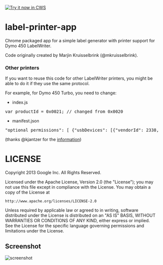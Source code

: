 <a target="_blank" href="https://chrome.google.com/webstore/detail/fgnncpfphbgfchijmoopegkdhihegfla">![Try it now in CWS](https://raw.github.com/GoogleChrome/chrome-app-samples/master/tryitnowbutton.png "Click here to install this sample from the Chrome Web Store")</a>


label-printer-app
=================

Chrome packaged app for a simple label generator with printer support for Dymo 450 LabelWriter.

Code originally created by Marjin Kruisselbrink (@mkruisselbrink).

### Other printers

If you want to reuse this code for other LabelWriter printers, you might be able to do it if they use the same protocol.

For example, for Dymo 450 Turbo, you need to change:

- index.js
<pre>
var productId = 0x0021; // changed from 0x0020
</pre>

- manifest.json
<pre>
"optional_permissions": [ {"usbDevices": [{"vendorId": 2338, "productId": 33}]}] // changed from 32
</pre>

(thanks @kjantzer for the [information](https://github.com/GoogleChrome/chrome-app-samples/issues/126#issuecomment-29547981))


LICENSE
=======

Copyright 2013 Google Inc. All Rights Reserved.

Licensed under the Apache License, Version 2.0 (the "License");
you may not use this file except in compliance with the License.
You may obtain a copy of the License at

    http://www.apache.org/licenses/LICENSE-2.0

Unless required by applicable law or agreed to in writing, software
distributed under the License is distributed on an "AS IS" BASIS,
WITHOUT WARRANTIES OR CONDITIONS OF ANY KIND, either express or implied.
See the License for the specific language governing permissions and
limitations under the License.
     
## Screenshot
![screenshot](https://raw.github.com/GoogleChrome/chrome-app-samples/master/usb-label-printer/assets/screenshot_1280_800.png)

